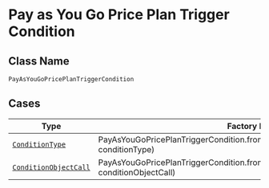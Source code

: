 
# Pay as You Go Price Plan Trigger Condition

## Class Name

`PayAsYouGoPricePlanTriggerCondition`

## Cases

| Type | Factory Method |
|  --- | --- |
| [`ConditionType`](../../../doc/models/condition-type.md) | PayAsYouGoPricePlanTriggerCondition.fromConditionType(ConditionType conditionType) |
| [`ConditionObjectCall`](../../../doc/models/condition-object-call.md) | PayAsYouGoPricePlanTriggerCondition.fromConditionObjectCall(ConditionObjectCall conditionObjectCall) |

